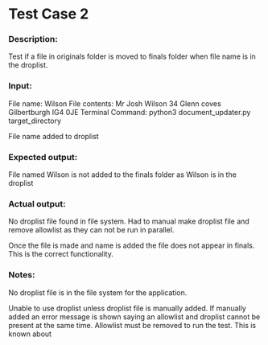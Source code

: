# Test Case 2

### Description:

Test if a file in originals folder is moved to finals folder when file name is in the droplist. 

### Input:

File name: Wilson
File contents: Mr Josh Wilson
               34 Glenn coves
               Gilbertburgh
               IG4 0JE
Terminal Command: python3 document_updater.py target_directory

File name added to droplist

### Expected output:

File named Wilson is not added to the finals folder as Wilson is in the droplist

### Actual output:

No droplist file found in file system. Had to manual make droplist file and remove allowlist as they can not be run in parallel.

Once the file is made and name is added the file does not appear in finals. This is the correct functionality.  

### Notes:

No droplist file is in the file system for the application.

Unable to use droplist unless droplist file is manually added. If manually added an error message is shown saying an allowlist and droplist cannot be present at the same time. Allowlist must be removed to run the test. This is known about

